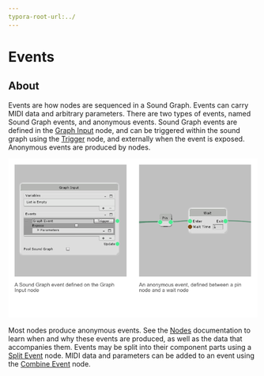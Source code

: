 ```yaml
---
typora-root-url:../
---
```


# Events

## About

Events are how nodes are sequenced in a Sound Graph. Events can carry MIDI data and arbitrary parameters. There are two types of events, named Sound Graph events, and anonymous events. Sound Graph events are defined in the [Graph Input](Graph-Inputs) node, and can be triggered within the sound graph using the [Trigger](Trigger-Event) node, and externally when the event is exposed. Anonymous events are produced by nodes.

![Named VS Anonymous Events](IMG/NamedVSAnonymousEvents.png)

Most nodes produce anonymous events. See the [Nodes](Nodes) documentation to learn when and why these events are produced, as well as the data that accompanies them. Events may be split into their component parts using a [Split Event](Split-Event) node. MIDI data and parameters can be added to an event using the [Combine Event](Combine-Event) node.
